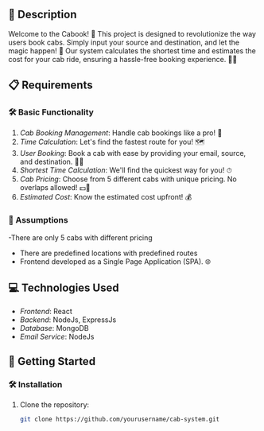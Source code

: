 ## 📝 Description

Welcome to the Cabook! 🎉 This project is designed to revolutionize the way users book cabs. Simply input your source and destination, and let the magic happen! 🌟 Our system calculates the shortest time and estimates the cost for your cab ride, ensuring a hassle-free booking experience. 🚕💨

## 📋 Requirements

### 🛠 Basic Functionality

1. *Cab Booking Management*: Handle cab bookings like a pro! 📅
2. *Time Calculation*: Let's find the fastest route for you! 🗺
3. *User Booking*: Book a cab with ease by providing your email, source, and destination. 📧📍
4. *Shortest Time Calculation*: We'll find the quickest way for you! ⏱
5. *Cab Pricing*: Choose from 5 different cabs with unique pricing. No overlaps allowed! 💵🚕
6. *Estimated Cost*: Know the estimated cost upfront! 💰

### 🤔 Assumptions

-There are only 5 cabs with different pricing
- There are predefined locations with predefined routes
- Frontend developed as a Single Page Application (SPA). 🌐

## 💻 Technologies Used

- *Frontend*: React
- *Backend*: NodeJs, ExpressJs
- *Database*: MongoDB
- *Email Service*: NodeJs

## 🚀 Getting Started

### 🛠 Installation

1. Clone the repository:
   ```bash
   git clone https://github.com/yourusername/cab-system.git 
